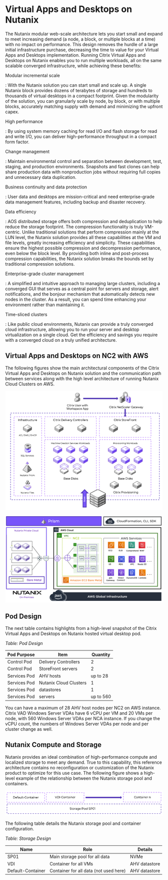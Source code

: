# Virtual Apps and Desktops on Nutanix

The Nutanix modular web-scale architecture lets you start small and expand to meet increasing demand (a node, a block, or multiple blocks at a time) with no impact on performance. This design removes the hurdle of a large initial infrastructure purchase, decreasing the time to value for your Virtual Apps and Desktops implementation. Running Citrix Virtual Apps and Desktops on Nutanix enables you to run multiple workloads, all on the same scalable converged infrastructure, while achieving these benefits:

Modular incremental scale

: With the Nutanix solution you can start small and scale up. A single Nutanix block provides dozens of terabytes of storage and hundreds to thousands of virtual desktops in a compact footprint. Given the modularity of the solution, you can granularly scale by node, by block, or with multiple blocks, accurately matching supply with demand and minimizing the upfront capex.

High performance

: By using system memory caching for read I/O and flash storage for read and write I/O, you can deliver high-performance throughput in a compact form factor. 

Change management

: Maintain environmental control and separation between development, test, staging, and production environments. Snapshots and fast clones can help share production data with nonproduction jobs without requiring full copies and unnecessary data duplication.

Business continuity and data protection

: User data and desktops are mission-critical and need enterprise-grade data management features, including backup and disaster recovery. 

Data efficiency

: AOS distributed storage offers both compression and deduplication to help reduce the storage footprint. The compression functionality is truly VM-centric. Unlike traditional solutions that perform compression mainly at the LUN level, the Nutanix solution provides all these capabilities at the VM and file levels, greatly increasing efficiency and simplicity. These capabilities ensure the highest possible compression and decompression performance, even below the block level. By providing both inline and post-process compression capabilities, the Nutanix solution breaks the bounds set by traditional compression solutions.

Enterprise-grade cluster management

: A simplified and intuitive approach to managing large clusters, including a converged GUI that serves as a central point for servers and storage, alert notifications, and the bonjour mechanism that automatically detects new nodes in the cluster. As a result, you can spend time enhancing your environment rather than maintaining it.

Time-sliced clusters

: Like public cloud environments, Nutanix can provide a truly converged cloud infrastructure, allowing you to run your server and desktop virtualization on a single cloud. Get the efficiency and savings you require with a converged cloud on a truly unified architecture.

## Virtual Apps and Desktops on NC2 with AWS
The following figures show the main architectural components of the Citrix Virtual Apps and Desktops on Nutanix solution and the communication path between services along with the high level architecture of running Nutanix Cloud Clusters on AWS. 
 
![Overview of CVAD](../images/RA-2137_Citrix_Virtual_Apps_and_Desktops_Windows_Servers_on_NC2_AWS_image02.png "Overview of CVAD")

![Overview of NC2 on AWS](../images/RA-2137_Citrix_Virtual_Apps_and_Desktops_Windows_Servers_on_NC2_AWS_image03.png "Overview of NC2 on AWS")

## Pod Design
The next table contains highlights from a high-level snapshot of the Citrix Virtual Apps and Desktops on Nutanix hosted virtual desktop pod.

_Table: Pod Design_ 

| Pod Purpose | Item | Quantity |
| --- | --- | --- |
| Control Pod | Delivery Controllers | 2 |
| Control Pod | StoreFront servers | 2 |
| Services Pod | AHV hosts | up to 28 |
| Services Pod | Nutanix Cloud Clusters | 1 |
| Services Pod | datastores | 1 |
| Services Pod | servers | up to 560 |

You can have a maximum of 28 AHV host nodes per NC2 on AWS instance. Citrix VAD Windows Server VDAs have 6 vCPU per VM and 20 VMs per node, with 560 Windows Server VDAs per NCA instance. If you change the vCPU count, the numbers of Windows Server VDAs per node and per cluster change as well.

## Nutanix Compute and Storage

Nutanix provides an ideal combination of high-performance compute and localized storage to meet any demand. True to this capability, this reference architecture contains no reconfiguration or customization of the Nutanix product to optimize for this use case. The following figure shows a high-level example of the relationship between the Nutanix storage pool and containers.
 
![Overview of Storage](../images/RA-2137_Citrix_Virtual_Apps_and_Desktops_Windows_Servers_on_NC2_AWS_image04.png "Overview of Storage")

The following table details the Nutanix storage pool and container configuration.

_Table: Storage Design_ 

| Name | Role | Details |
| --- | --- | --- |
| SP01 | Main storage pool for all data | NVMe |
| VDI | Container for all VMs | AHV datastore |
| Default-Container | Container for all data (not used here) | AHV datastore |
